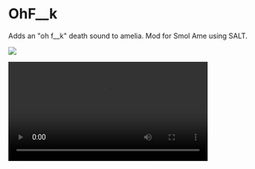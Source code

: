 # OhF__k
 Adds an "oh f__k" death sound to amelia. Mod for Smol Ame using SALT.
 
[![](https://user-images.githubusercontent.com/34462599/172133740-8480a2d4-e2ab-47c4-b608-b716388d8758.png)](https://www.nexusmods.com//mods/10&game_id=3759)

<video src="https://user-images.githubusercontent.com/34462599/172108784-8560050a-1fe7-462e-8c57-d9f88d3cfc8e.mov" data-canonical-src="https://user-images.githubusercontent.com/34462599/172108784-8560050a-1fe7-462e-8c57-d9f88d3cfc8e.mov" controls="controls" class="d-block rounded-bottom-2 border-top width-fit" style="max-height:640px; min-height: 200px" autoplay/>
